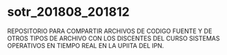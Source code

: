 # sotr_201808_201812
REPOSITORIO PARA COMPARTIR ARCHIVOS DE CODIGO FUENTE Y DE OTROS TIPOS DE ARCHIVO CON LOS DISCENTES 
DEL CURSO SISTEMAS OPERATIVOS EN TIEMPO REAL EN LA UPIITA DEL IPN.
